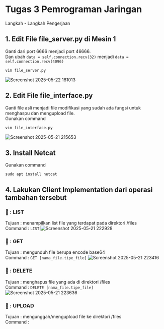 # Tugas 3 Pemrograman Jaringan
Langkah - Langkah Pengerjaan 
## 1. Edit File file_server.py di Mesin 1
Ganti dari port 6666 menjadi port 46666. <br>
Dan ubah `data = self.connection.recv(32)` menjadi `data = self.connection.recv(4096)` <br>
```
vim file_server.py
```
![Screenshot 2025-05-22 181013](https://github.com/user-attachments/assets/59cd8a9d-8fd4-4a36-9cd0-b51326701245)

## 2. Edit File file_interface.py
Ganti file asli menjadi file modifikasi yang sudah ada fungsi untuk menghaspu dan mengupload file.<br>
Gunakan command 
```
vim file_interface.py
```
![Screenshot 2025-05-21 215653](https://github.com/user-attachments/assets/cefc5ccc-6282-46c4-b705-f7e009c9f805)
## 3. Install Netcat
Gunakan command
```
sudo apt install netcat
```
## 4. Lakukan Client Implementation dari operasi tambahan tersebut
### 🌴 : LIST
Tujuan : menampilkan list file yang terdapat pada direktori /files <br>
Command : ```LIST```
![Screenshot 2025-05-21 222928](https://github.com/user-attachments/assets/d961a913-d1c3-4af6-a97e-4fbc215df341)
### 🌴 : GET 
Tujuan : mengunduh file berupa encode base64<br>
Command : ```GET [nama_file.tipe_file]```
![Screenshot 2025-05-21 223416](https://github.com/user-attachments/assets/3e95e5fc-3523-4e43-96ab-cf58fe224d71)
### 🌴 : DELETE
Tujuan : menghapus file yang ada di direktori /files <br>
Command : ```DELETE [nama_file.tipe_file]```
![Screenshot 2025-05-21 223636](https://github.com/user-attachments/assets/156aefe4-e0f3-48dc-95c4-e23021274abd)
### 🌴 : UPLOAD
Tujuan : mengunggah/mengupload file ke direktori /files<br>
Command : ``` ```



